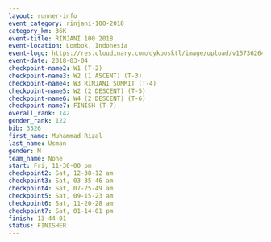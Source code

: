 ```yaml
---
layout: runner-info 
event_category: rinjani-100-2018 
category_km: 36K 
event-title: RINJANI 100 2018 
event-location: Lombok, Indonesia 
event-logo: https://res.cloudinary.com/dykbosktl/image/upload/v1573626435/Logo/Rinjani_eoufbh.png 
event-date: 2018-03-04 
checkpoint-name2: W1 (T-2) 
checkpoint-name3: W2 (1 ASCENT) (T-3) 
checkpoint-name4: W3 RINJANI SUMMIT (T-4) 
checkpoint-name5: W2 (2 DESCENT) (T-5) 
checkpoint-name6: W4 (2 DESCENT) (T-6) 
checkpoint-name7: FINISH (T-7) 
overall_rank: 142
gender_rank: 122
bib: 3526
first_name: Muhammad Rizal
last_name: Usman
gender: M
team_name: None
start: Fri, 11-30-00 pm
checkpoint2: Sat, 12-38-12 am
checkpoint3: Sat, 03-35-46 am
checkpoint4: Sat, 07-25-49 am
checkpoint5: Sat, 09-15-23 am
checkpoint6: Sat, 11-20-28 am
checkpoint7: Sat, 01-14-01 pm
finish: 13-44-01
status: FINISHER
---
```


